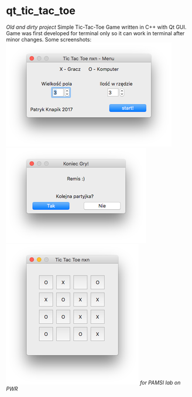 # qt_tic_tac_toe
*Old and dirty project*
Simple Tic-Tac-Toe Game written in C++ with Qt GUI.
Game was first developed for terminal only so it can work in terminal after minor changes.
Some screenshots:
![alt text](./screenshots/screen1.png "Screenshot 1")
![alt text](./screenshots/screen2.png "Screenshot 2")
![alt text](./screenshots/screen3.png "Screenshot 3")
*for PAMSI lab on PWR*

